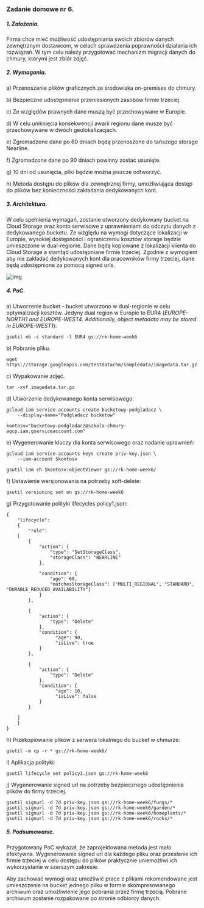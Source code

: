 ### Zadanie domowe nr 6.

 ##### 1. Założenia.

Firma chce mieć możliwość udostępniania swoich zbiorów danych zewnętrznym dostawcom, w celach sprawdzenia poprawności działania ich rozwiązań. W tym celu należy przygotować mechanizm migracji danych do chmury, którymi jest zbiór zdjęć.

##### 2. Wymagania.

a)    Przenoszenie plików graficznych ze środowiska on-premises do chmury.

b)   Bezpieczne udostępnienie przeniesionych zasobów firmie trzeciej.

c)    Ze względów prawnych dane muszą być przechowywane w Europie.

d)   W celu uniknięcia konsekwencji awarii regionu dane musze być przechowywane w dwóch geolokalizacjach.

e)   Zgromadzone dane po 60 dniach będą przenoszone do tańszego storage Nearline.

f)    Zgromadzone dane po 90 dniach powinny zostać usunięte.

g)    10 dni od usunięcia, pliki będzie można jeszcze odtworzyć.

h)   Metoda dostępu do plików dla zewnętrznej firmy, umożliwiająca dostęp  do plików bez konieczności zakładania dedykowanych kont.

##### 3. Architektura.

W celu spełnienia wymagań, zostanie utworzony dedykowany bucket na Cloud Storage oraz konto serwisowe z uprawnieniami do odczytu danych z dedykowanego bucketu. Ze względu na wymogi dotyczące lokalizacji w Europie, wysokiej dostępności i ograniczeniu kosztów storage będzie umieszczone w dual-regionie. Dane będą kopiowane z lokalizacji klienta do Cloud Storage a stamtąd udostępniane firmie trzeciej. Zgodnie z wymogiem aby nie zakładać dedykowanych kont dla pracowników firmy trzeciej, dane będą udostępnione za pomocą signed urls.

 

![img](file:///C:/Users/Robert/AppData/Local/Temp/msohtmlclip1/01/clip_image002.png)

 

 

##### 4. PoC.

a)    Utworzenie bucket – bucket utworzono w dual-regionie w celu optymalizacji kosztów. Jedyny dual region w Europie to EUR4 (*EUROPE-NORTH1 and EUROPE-WEST4. Additionally, object metadata may be stored in EUROPE-WEST1*):

```
gsutil mb -c standard -l EUR4 gs://rk-home-week6
```



 

b)   Pobranie pliku.

```wget https://storage.googleapis.com/testdatachm/sampledata/imagedata.tar.gz```

c)    Wypakowanie zdjęć.

```tar -xvf imagedata.tar.gz```

 

d)   Utworzenie dedykowanego konta serwisowego:

```
gcloud iam service-accounts create bucketowy-podgladacz \
	--display-name="Podgladacz bucketow"

kontosv="bucketowy-podgladacz@szkola-chmury-agcp.iam.gserviceaccount.com"
```

 e)   Wygenerowanie kluczy dla konta serwisowego oraz nadanie uprawnień:

```
gcloud iam service-accounts keys create priv-key.json \
	--iam-account $kontosv

gsutil iam ch $kontosv:objectViewer gs://rk-home-week6/
```

f)    Ustawienie wersjonowania na potrzeby soft-delete:

```gsutil versioning set on gs://rk-home-week6```

 g)    Przygotowanie polityki lifecycles policy1.json:

```
{
    "lifecycle":
    {
        "rule": 
    [
        {
            "action": {
                "type": "SetStorageClass",
                "storageClass": "NEARLINE"
            },

            "condition": {
                "age": 60,
                "matchesStorageClass": ["MULTI_REGIONAL", "STANDARD", "DURABLE_REDUCED_AVAILABILITY"]
            }
        },

        {
            "action": {
                "type": "Delete"
            },
            "condition": {
                  "age": 90,
                  "isLive": true
            }
        },

        {
            "action": {
                "type": "Delete"
            },
            "condition": {
                  "age": 10,
                  "isLive": false
            }
        }
                    
    ]
    }
}

```



 h)   Przekopiowanie plików z serwera lokalnego do bucket w chmurze:

```gsutil -m cp -r * gs://rk-home-week6/```

 i)    Aplikacja polityki:

```gsutil lifecycle set policy1.json gs://rk-home-week6```

 

j)    Wygenerowanie signed url na potrzeby bezpiecznego udostępnienia plików do firmy trzeciej.

```
gsutil signurl -d 7d priv-key.json gs://rk-home-week6/fungs/*
gsutil signurl -d 7d priv-key.json gs://rk-home-week6/garden/*
gsutil signurl -d 7d priv-key.json gs://rk-home-week6/homeplants/*
gsutil signurl -d 7d priv-key.json gs://rk-home-week6/rocks/*
```

 

##### 5.  Podsumowanie.

Przygotowany PoC wykazał, że zaprojektowana metoda jest mało efektywna. Wygenerowanie signed url dla każdego pliku oraz przesłanie ich firmie trzeciej w celu dostępu do plików praktycznie uniemożliwi ich wykorzystanie w szerszym zakresie. 

Aby zachować wymogi oraz umożliwić prace z plikami rekomendowane jest umieszczenie na bucket jednego pliku w formie skompresowanego archiwum oraz umożliwienie jego pobrania przez firmę trzecią. Pobrane archiwum zostanie rozpakowane po stronie odbiorcy danych.

